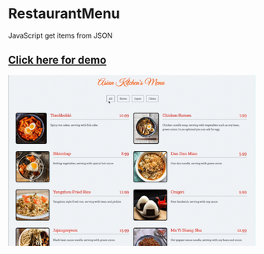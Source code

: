 # RestaurantMenu
JavaScript get items from JSON

## <a href='https://sinansarikaya.github.io/RestaurantMenu/'>Click here for demo</a>

![](https://github.com/sinansarikaya/RestaurantMenu/blob/main/restaurantmenu.gif)

